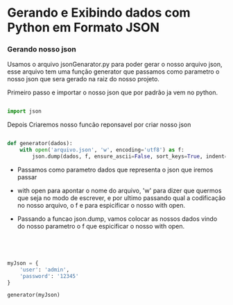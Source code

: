 # Gerando e Exibindo dados com Python em Formato JSON


### Gerando nosso json


Usamos o arquivo jsonGenarator.py para poder gerar o nosso arquivo json, esse arquivo tem uma função generator que passamos como parametro o nosso json que sera gerado na raiz do nosso projeto.


Primeiro passo e importar o nosso json que por padrão ja vem no python.

``` python

import json

```

Depois Criaremos nosso funcão reponsavel por criar nosso json

``` python

def generator(dados):
	with open('arquivo.json', 'w', encoding='utf8') as f:
		json.dump(dados, f, ensure_ascii=False, sort_keys=True, indent=4, separators=(',',':'))


```

- Passamos como parametro dados que representa o json que iremos passar

- with open para apontar o nome do arquivo, 'w' para dizer que quermos que seja no modo de escrever, e por ultimo passando qual a codificação no nosso arquivo, o f e para espicificar o nosso with open.

- Passando a funcao json.dump, vamos colocar as nossos dados vindo do nosso parametro o f que espicificar o nosso with open.


``` python




myJson = {
	'user': 'admin',
	'password': '12345'
}

generator(myJson)

```